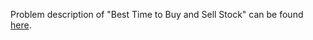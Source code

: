 Problem description of "Best Time to Buy and Sell Stock" can be found [here](https://leetcode.com/problems/best-time-to-buy-and-sell-stock/).
